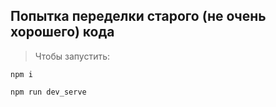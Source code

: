Попытка переделки старого (не очень хорошего) кода
---

> Чтобы запустить:

```
npm i

npm run dev_serve
```



